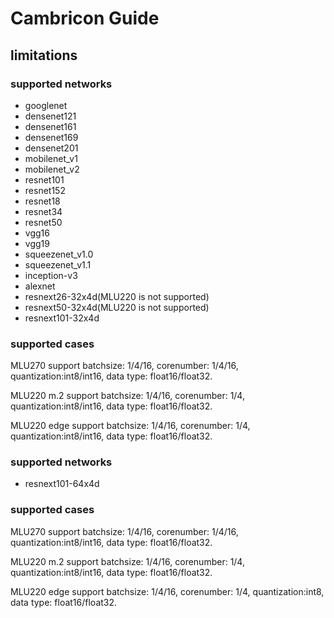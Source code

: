 # Cambricon Guide


## limitations

### supported networks
- googlenet
- densenet121
- densenet161
- densenet169
- densenet201
- mobilenet_v1
- mobilenet_v2
- resnet101
- resnet152
- resnet18
- resnet34
- resnet50
- vgg16
- vgg19
- squeezenet_v1.0
- squeezenet_v1.1
- inception-v3
- alexnet
- resnext26-32x4d(MLU220 is not supported)
- resnext50-32x4d(MLU220 is not supported)
- resnext101-32x4d

### supported cases

  MLU270 support batchsize: 1/4/16, corenumber: 1/4/16, quantization:int8/int16, data type: float16/float32.

  MLU220 m.2 support batchsize: 1/4/16, corenumber: 1/4, quantization:int8/int16, data type: float16/float32.

  MLU220 edge support batchsize: 1/4/16, corenumber: 1/4, quantization:int8/int16, data type: float16/float32.

### supported networks

- resnext101-64x4d

### supported cases

  MLU270 support batchsize: 1/4/16, corenumber: 1/4/16, quantization:int8/int16, data type: float16/float32.

  MLU220 m.2 support batchsize: 1/4/16, corenumber: 1/4, quantization:int8/int16, data type: float16/float32.

  MLU220 edge support batchsize: 1/4/16, corenumber: 1/4, quantization:int8, data type: float16/float32.
